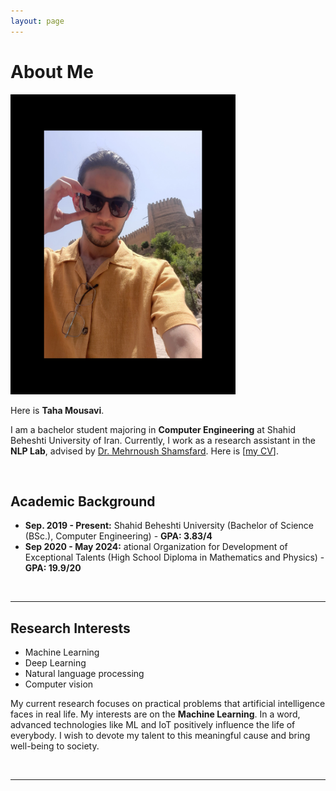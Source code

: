 ```yaml
---
layout: page
---
```


# About Me

<img src="https://github.com/TahaMsv/TahaMsv.github.io/blob/gh-pages/images/Profile3.jpg" class="floatpic" width="360" height="480">

Here is **Taha Mousavi**.

I am a bachelor student majoring in **Computer Engineering** at Shahid Beheshti University of Iran. Currently, I work as a research assistant in the **NLP Lab**, advised by [Dr. Mehrnoush Shamsfard](https://scholar.google.com/citations?hl=en&user=BVAsKDsAAAAJ). Here is [[my CV](https://github.com/TahaMsv/TahaMsv.github.io/blob/gh-pages/file/cv.pdf)].

<br>

## Academic Background

- **Sep. 2019 - Present:** Shahid Beheshti University (Bachelor of Science (BSc.), Computer Engineering) - **GPA: 3.83/4**
- **Sep 2020 - May 2024:** ational Organization for Development of Exceptional Talents (High School Diploma in Mathematics and Physics) - **GPA: 19.9/20**
<br>

---

## Research Interests

- Machine Learning
- Deep Learning
- Natural language processing
- Computer vision

My current research focuses on practical problems that artificial intelligence faces in real life. My interests are on the **Machine Learning**. In a word, advanced technologies like ML and IoT positively influence the life of everybody.  I wish to devote my talent to this meaningful cause and bring well-being to society.

<br>

---

